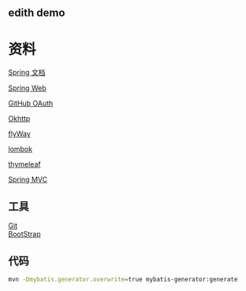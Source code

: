 ##  edith demo
# 资料
[Spring 文档](https://spring.io/guides) 

[Spring Web](https://spring.io/guides/gs/serving-web-content/)

[GitHub OAuth](https://developer.github.com/apps/building-oauth-apps/creating-an-oauth-app/)

[Okhttp](https://square.github.io/okhttp/)

[flyWay](https://flywaydb.org/getstarted/)

[lombok](https://projectlombok.org/)

[thymeleaf](https://www.thymeleaf.org/)

[Spring MVC](https://docs.spring.io/spring/docs/5.0.3.RELEASE/spring-framework-reference/web.html#mvc-handlermapping-interceptor)

## 工具

[Git](https://git-scm.com/download)   
[BootStrap](https://v3.bootcss.com/components)

## 代码
```bash
mvn -Dmybatis.generator.overwrite=true mybatis-generator:generate

```



